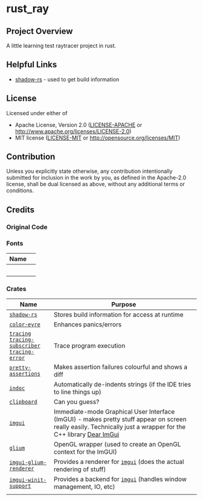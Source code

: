 # rust_ray

## Project Overview
A little learning test raytracer project in rust.

## Helpful Links
* [shadow-rs](https://github.com/baoyachi/shadow-rs) - used to get build information

## License

Licensed under either of

* Apache License, Version 2.0
  ([LICENSE-APACHE](LICENSE-APACHE) or http://www.apache.org/licenses/LICENSE-2.0)
* MIT license
  ([LICENSE-MIT](LICENSE-MIT) or http://opensource.org/licenses/MIT)

## Contribution

Unless you explicitly state otherwise, any contribution intentionally submitted
for inclusion in the work by you, as defined in the Apache-2.0 license, shall be
dual licensed as above, without any additional terms or conditions.

## Credits
### Original Code

### Fonts

| Name |     |
|------|-----|
|      |     |
|      |     |
|      |     |
|      |     |
|      |     |


### Crates

| Name                                                                                                     | Purpose                                                                                                                                                                      |
|----------------------------------------------------------------------------------------------------------|------------------------------------------------------------------------------------------------------------------------------------------------------------------------------|
| [`shadow-rs`][shadow-rs]                                                                                 | Stores build information for access at runtime                                                                                                                               |
| [`color-eyre`][color-eyre]                                                                               | Enhances panics/errors                                                                                                                                                       |
| [`tracing`][tracing]<br/>[`tracing-subscriber`][tracing-subscriber]<br/>[`tracing-error`][tracing-error] | Trace program execution                                                                                                                                                      |
| [`pretty-assertions`][pretty-assertions]                                                                 | Makes assertion failures colourful and shows a diff                                                                                                                          |
| [`indoc`][indoc]                                                                                         | Automatically de-indents strings (if the IDE tries to line things up)                                                                                                        |
| [`clipboard`][clipboard]                                                                                 | Can you guess?                                                                                                                                                               |
| [`imgui`][imgui]                                                                                         | Immediate-mode Graphical User Interface (ImGUI) - makes pretty stuff appear on screen really easily. Technically just a wrapper for the C++ library [Dear ImGui][dear-imgui] |
| [`glium`][glium]                                                                                         | OpenGL wrapper (used to create an OpenGL context for the ImGUI)                                                                                                              |
| [`imgui-glium-renderer`][imgui-glium-renderer]                                                           | Provides a renderer for [`imgui`][imgui] (does the actual rendering of stuff)                                                                                                |
| [`imgui-winit-support`][imgui-winit-support]                                                             | Provides a backend for [`imgui`][imgui] (handles window management, IO, etc)                                                                                                 |
|                                                                                                          |                                                                                                                                                                              |

[shadow-rs]: https://docs.rs/crate/shadow-rs
[color-eyre]: https://docs.rs/crate/color-eyre
[tracing]: https://docs.rs/crate/tracing
[tracing-subscriber]: https://docs.rs/crate/tracing-subscriber
[tracing-error]: https://docs.rs/crate/tracing-error
[indoc]: https://docs.rs/crate/indoc
[pretty-assertions]: https://docs.rs/crate/pretty-assertions
[clipboard]: https://docs.rs/crate/clipboard
[imgui]: https://docs.rs/crate/imgui
[glium]: https://docs.rs/crate/glium
[imgui-glium-renderer]: https://docs.rs/crate/imgui-glium-renderer
[imgui-winit-support]: https://docs.rs/crate/imgui-winit
[dear-imgui]: https://github.com/ocornut/imgui
